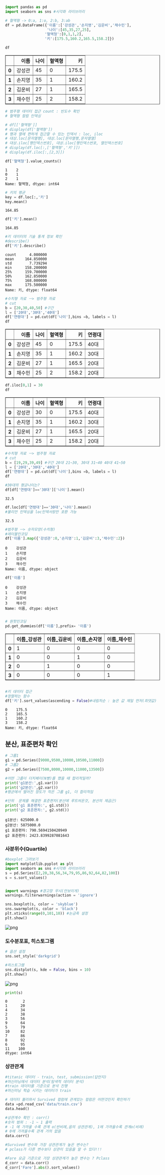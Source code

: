 ```python
import pandas as pd
import seaborn as sns #시각화 라이브러리
```


```python
# 혈액형 -> 0:a, 1:o, 2:b, 3:ab
df = pd.DataFrame({'이름':['강성관','손지영','김운비','채수민'],
                   '나이':[45,35,27,25],
                  '혈액형':[0,1,1,2],
                  '키':[175.5,160.2,165.5,158.2]})
```


```python
df
```




<div>
<style scoped>
    .dataframe tbody tr th:only-of-type {
        vertical-align: middle;
    }

    .dataframe tbody tr th {
        vertical-align: top;
    }

    .dataframe thead th {
        text-align: right;
    }
</style>
<table border="1" class="dataframe">
  <thead>
    <tr style="text-align: right;">
      <th></th>
      <th>이름</th>
      <th>나이</th>
      <th>혈액형</th>
      <th>키</th>
    </tr>
  </thead>
  <tbody>
    <tr>
      <th>0</th>
      <td>강성관</td>
      <td>45</td>
      <td>0</td>
      <td>175.5</td>
    </tr>
    <tr>
      <th>1</th>
      <td>손지영</td>
      <td>35</td>
      <td>1</td>
      <td>160.2</td>
    </tr>
    <tr>
      <th>2</th>
      <td>김운비</td>
      <td>27</td>
      <td>1</td>
      <td>165.5</td>
    </tr>
    <tr>
      <th>3</th>
      <td>채수민</td>
      <td>25</td>
      <td>2</td>
      <td>158.2</td>
    </tr>
  </tbody>
</table>
</div>




```python
# 범주형 데이터 접근 count : 빈도수 확인
# 혈액형 컬럼 인덱싱
```


```python
# df[['혈액형']]
# display(df['혈액형'])
# 행과 열에 편하게 접근할 수 있는 인덱서 : loc, iloc 
# 대상.loc[문자열행], 대상.loc[문자열행,문자열열] 
# 대상.iloc[행인덱스번호], 대상.iloc[행인덱스번호, 열인덱스번호]
# display(df.loc[:,['혈액형','키']])
# display(df.iloc[:,[2,3]])

df['혈액형'].value_counts()
```




    1    2
    0    1
    2    1
    Name: 혈액형, dtype: int64




```python
# 키의 평균
key = df.loc[:,'키']
key.mean()
```




    164.85




```python
df['키'].mean()
```




    164.85




```python
#키 데이터의 기술 통계 정보 확인
#describe()
df['키'].describe()
```




    count      4.000000
    mean     164.850000
    std        7.739294
    min      158.200000
    25%      159.700000
    50%      162.850000
    75%      168.000000
    max      175.500000
    Name: 키, dtype: float64




```python
#수치형 자료 ㅡ> 범주형 자료
# cut
b = [20,30,40,50] #구간
l = ['20대','30대','40대']
df['연령대'] = pd.cut(df['나이'],bins =b, labels = l)
df
```




<div>
<style scoped>
    .dataframe tbody tr th:only-of-type {
        vertical-align: middle;
    }

    .dataframe tbody tr th {
        vertical-align: top;
    }

    .dataframe thead th {
        text-align: right;
    }
</style>
<table border="1" class="dataframe">
  <thead>
    <tr style="text-align: right;">
      <th></th>
      <th>이름</th>
      <th>나이</th>
      <th>혈액형</th>
      <th>키</th>
      <th>연령대</th>
    </tr>
  </thead>
  <tbody>
    <tr>
      <th>0</th>
      <td>강성관</td>
      <td>45</td>
      <td>0</td>
      <td>175.5</td>
      <td>40대</td>
    </tr>
    <tr>
      <th>1</th>
      <td>손지영</td>
      <td>35</td>
      <td>1</td>
      <td>160.2</td>
      <td>30대</td>
    </tr>
    <tr>
      <th>2</th>
      <td>김운비</td>
      <td>27</td>
      <td>1</td>
      <td>165.5</td>
      <td>20대</td>
    </tr>
    <tr>
      <th>3</th>
      <td>채수민</td>
      <td>25</td>
      <td>2</td>
      <td>158.2</td>
      <td>20대</td>
    </tr>
  </tbody>
</table>
</div>




```python
df.iloc[0,1] = 30
df
```




<div>
<style scoped>
    .dataframe tbody tr th:only-of-type {
        vertical-align: middle;
    }

    .dataframe tbody tr th {
        vertical-align: top;
    }

    .dataframe thead th {
        text-align: right;
    }
</style>
<table border="1" class="dataframe">
  <thead>
    <tr style="text-align: right;">
      <th></th>
      <th>이름</th>
      <th>나이</th>
      <th>혈액형</th>
      <th>키</th>
      <th>연령대</th>
    </tr>
  </thead>
  <tbody>
    <tr>
      <th>0</th>
      <td>강성관</td>
      <td>30</td>
      <td>0</td>
      <td>175.5</td>
      <td>40대</td>
    </tr>
    <tr>
      <th>1</th>
      <td>손지영</td>
      <td>35</td>
      <td>1</td>
      <td>160.2</td>
      <td>30대</td>
    </tr>
    <tr>
      <th>2</th>
      <td>김운비</td>
      <td>27</td>
      <td>1</td>
      <td>165.5</td>
      <td>20대</td>
    </tr>
    <tr>
      <th>3</th>
      <td>채수민</td>
      <td>25</td>
      <td>2</td>
      <td>158.2</td>
      <td>20대</td>
    </tr>
  </tbody>
</table>
</div>




```python
#수치형 자료 ㅡ> 범주형 자료
# cut
b = [19,29,39,49] #구간 20대 21~30, 30대 31~40 40대 41~50
l = ['20대','30대','40대']
df['연령대'] = pd.cut(df['나이'],bins =b, labels = l)
df

#30대의 평균나이는?
df[df['연령대']=='30대']['나이'].mean()
```




    32.5




```python
df.loc[df['연령대']=='30대','나이'].mean()
#불리언 인덱싱을 loc인덱서랑만 호환 가능
```




    32.5




```python
#범주형 ㅡ> 숫자모양(수치형)
#레이블인코딩
df['이름'].map({'강성관':0,'손지영':1,'김운비':3,'채수민':2})
```




    0    강성관
    1    손지영
    2    김운비
    3    채수민
    Name: 이름, dtype: object




```python
df['이름']
```




    0    강성관
    1    손지영
    2    김운비
    3    채수민
    Name: 이름, dtype: object




```python

```


```python
# 원핫인코딩
pd.get_dummies(df['이름'],prefix= '이름')
```




<div>
<style scoped>
    .dataframe tbody tr th:only-of-type {
        vertical-align: middle;
    }

    .dataframe tbody tr th {
        vertical-align: top;
    }

    .dataframe thead th {
        text-align: right;
    }
</style>
<table border="1" class="dataframe">
  <thead>
    <tr style="text-align: right;">
      <th></th>
      <th>이름_강성관</th>
      <th>이름_김운비</th>
      <th>이름_손지영</th>
      <th>이름_채수민</th>
    </tr>
  </thead>
  <tbody>
    <tr>
      <th>0</th>
      <td>1</td>
      <td>0</td>
      <td>0</td>
      <td>0</td>
    </tr>
    <tr>
      <th>1</th>
      <td>0</td>
      <td>0</td>
      <td>1</td>
      <td>0</td>
    </tr>
    <tr>
      <th>2</th>
      <td>0</td>
      <td>1</td>
      <td>0</td>
      <td>0</td>
    </tr>
    <tr>
      <th>3</th>
      <td>0</td>
      <td>0</td>
      <td>0</td>
      <td>1</td>
    </tr>
  </tbody>
</table>
</div>




```python

#키 데이터 접근
#정렬하는 함수
df['키'].sort_values(ascending = False)#내림차순 : 높은 값 제일 먼저(최댓값)
```




    0    175.5
    2    165.5
    1    160.2
    3    158.2
    Name: 키, dtype: float64



## 분산, 표준편차 확인


```python
# 그룹1
g1 = pd.Series([9000,9500,10000,10500,11000])
# 그룹2
g2 = pd.Series([7500,8000,10000,11000,13500])

#어떤 그룹이 더치페이(N빵)를 했을 때 합리적일까?
print('g1분산:',g1.var())
print('g2분산:',g2.var())
#평균에서 떨어진 정도가 작은 그룹 g1, 더 합리적임

#단위  문제를 해결한 표준편차(분산에 루트씌운것, 분산의 제곱근)
print('g1 표준편차:', g1.std())
print('g2 표준편차:', g2.std())
```

    g1분산: 625000.0
    g2분산: 5875000.0
    g1 표준편차: 790.5694150420949
    g2 표준편차: 2423.8399287081643
    

### 사분위수(Quartile)


```python
#boxplot 그려보기
import matplotlib.pyplot as plt
import seaborn as sns #시각화 라이브러리
s = pd.Series([2,20,38,56,34,79,95,86,92,64,82,100])
s = s.sort_values()
```


```python

```


```python
import warnings #경고창 무시(안보이게)
warnings.filterwarnings(action = 'ignore')

sns.boxplot(s, color = 'skyblue')
sns.swarmplot(s, color = 'black')
plt.xticks(range(0,101,10)) #눈금축 설정
plt.show()
```


    
![png](output_22_0.png)
    


### 도수분포표, 히스토그램


```python
# 옵션 설정
sns.set_style('darkgrid')

#히스토그램
sns.distplot(s, kde = False, bins = 10)
plt.show()
```


    
![png](output_24_0.png)
    



```python
print(s)
```

    0       2
    1      20
    4      34
    2      38
    3      56
    9      64
    5      79
    10     82
    7      86
    8      92
    6      95
    11    100
    dtype: int64
    

### 상관관계


```python
#titanic 데이터 - train, test, submission(답안지)
#머신러닝에서 데이터 분석(탐색적 데이터 분석)
#train 데이터를 기준으로 분석 진행
#머신러닝 학습 시키는 데이터가 train
```


```python
# 데이터 불러와서 Survived 컬럼에 관계있는 컬럼은 어떤것인지 확인하기
data =pd.read_csv('data/train.csv')
data.head()
```


```python
#상관계수 확인 : corr()
#숫자 범위 : -1 ~ 1 출력
# -1 에 가까울 수록 관계 o(반비례,음의 상관관계), 1에 가까울수록 관계o(비례)
# 0에 가까울수록 관계 거의 없음
data.corr()

#Survived 변수와 가장 상관관계가 높은 변수는?
# pclass가 다른 변수보다 상관이 있음을 알 수 있다!!!

#Fare 요금 기준으로 가장 상관관계가 높은 변수는 ? Pclass
d_corr = data.corr()
d_corr['Fare'].abs().sort_values()
```

